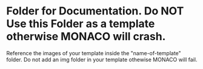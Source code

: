 # Folder for Documentation. Do NOT Use this Folder as a template otherwise MONACO will crash. 
Reference the images of your template inside the "name-of-template" folder. Do not add an img folder in your template othewise MONACO will fail.

